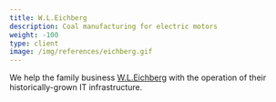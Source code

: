 ```yaml
---
title: W.L.Eichberg
description: Coal manufacturing for electric motors
weight: -100
type: client
image: /img/references/eichberg.gif
---
```


We help the family business [W.L.Eichberg](http://www.eichberg-berlin.de/) with the operation of their historically-grown IT infrastructure.

